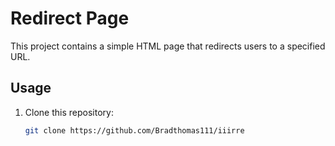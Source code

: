 # Redirect Page

This project contains a simple HTML page that redirects users to a specified URL.

## Usage

1. Clone this repository:
   ```bash
   git clone https://github.com/Bradthomas111/iiirre
